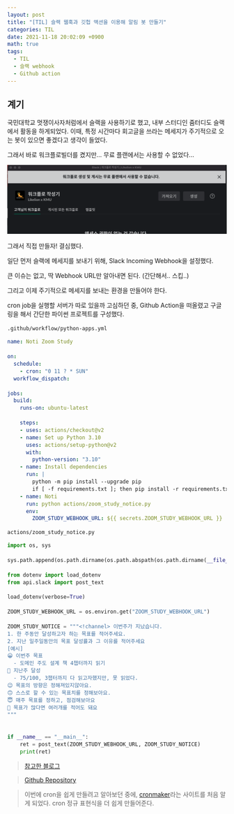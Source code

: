 ```yaml
---
layout: post
title: "[TIL] 슬랙 웹훅과 깃헙 액션을 이용해 알림 봇 만들기"
categories: TIL
date: 2021-11-18 20:02:09 +0900
math: true
tags:
  - TIL
  - 슬랙 webhook
  - Github action
---
```


## 계기

국민대학교 멋쟁이사자처럼에서 슬랙을 사용하기로 했고, 내부 스터디인 줌터디도 슬랙에서 활동을 하게되었다.
이때, 특정 시간마다 회고글을 쓰라는 메세지가 주기적으로 오는 봇이 있으면 좋겠다고 생각이 들었다.

그래서 바로 워크플로빌더를 켰지만... 무료 플랜에서는 사용할 수 없었다...

![wtf](/assets/img/posts/2021-11-18/TIL-slack-web-hook-and-github-action/wtf.png)

그래서 직접 만들자! 결심했다.

일단 먼저 슬랙에 메세지를 보내기 위해, Slack Incoming Webhook을 설정했다.

큰 이슈는 없고, 딱 Webhook URL만 알아내면 된다. (간단해서.. 스킵..)

그리고 이제 주기적으로 메세지를 보내는 환경을 만들어야 한다.

cron job을 실행할 서버가 따로 있을까 고심하던 중, Github Action을 떠올렸고 구글링을 해서 간단한 파이썬 프로젝트를 구성했다.

`.github/workflow/python-apps.yml`
```yml
name: Noti Zoom Study

on:
  schedule:
    - cron: "0 11 ? * SUN"
  workflow_dispatch:

jobs:
  build:
    runs-on: ubuntu-latest

    steps:
    - uses: actions/checkout@v2
    - name: Set up Python 3.10
      uses: actions/setup-python@v2
      with:
        python-version: "3.10"
    - name: Install dependencies
      run: |
        python -m pip install --upgrade pip
        if [ -f requirements.txt ]; then pip install -r requirements.txt; fi
    - name: Noti
      run: python actions/zoom_study_notice.py
      env:
        ZOOM_STUDY_WEBHOOK_URL: ${{ secrets.ZOOM_STUDY_WEBHOOK_URL }}
```

`actions/zoom_study_notice.py`
```python
import os, sys

sys.path.append(os.path.dirname(os.path.abspath(os.path.dirname(__file__))))

from dotenv import load_dotenv
from api.slack import post_text

load_dotenv(verbose=True)

ZOOM_STUDY_WEBHOOK_URL = os.environ.get("ZOOM_STUDY_WEBHOOK_URL")

ZOOM_STUDY_NOTICE = """<!channel> 이번주가 지났습니다.
1. 한 주동안 달성하고자 하는 목표를 적어주세요.
2. 지난 일주일동안의 목표 달성률과 그 이유를 적어주세요
[예시]
😀 이번주 목표
  - 도메인 주도 설계 책 4챕터까지 읽기
🤗 지난주 달성
  - 75/100, 3챕터까지 다 읽고자했지만, 못 읽었다.
😉 목표의 방향은 정해져있지않아요.
🙃 스스로 할 수 있는 목표치를 정해보아요.
😇 매주 목표를 정하고, 점검해보아요
🥰 목표가 많다면 여러개를 적어도 돼요
"""


if __name__ == "__main__":
    ret = post_text(ZOOM_STUDY_WEBHOOK_URL, ZOOM_STUDY_NOTICE)
    print(ret)
```

> [참고한 블로그](https://deepbaksu.github.io/2020/09/18/slack-github-action-automation/)

> [Github Repository](https://github.com/shinkeonkim/kmu-likelion-slack-noti-action)

> 이번에 cron을 쉽게 만들려고 알아보던 중에, [cronmaker](http://www.cronmaker.com/)라는 사이트를 처음 알게 되었다. cron 정규 표현식을 더 쉽게 만들어준다.
